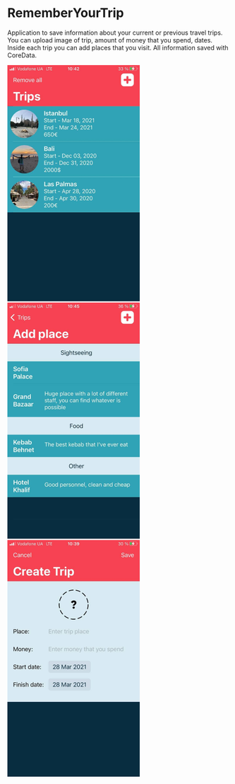 # RememberYourTrip

Application to save information about your current or previous travel trips. You can upload image of trip, amount of money that you spend, dates. Inside each trip you can add places that you visit.
All information saved with CoreData.



<img src="photos/trip.jpg" width="300">
<img src="photos/trip2.jpg" width="300">
<img src="photos/trip3.jpg" width="300">
